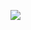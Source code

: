 <p align="left">
  <img src="https://api.boot.dev/v1/users/public/29b49cd3-8351-4146-a9d3-6baa9d540411/thumbnail" >
</p>

<!--
**Darkstrider17/Darkstrider17** is a ✨ _special_ ✨ repository because its `README.md` (this file) appears on your GitHub profile.

Here are some ideas to get you started:

- 🔭 I’m currently working on ...
- 🌱 I’m currently learning ...
- 👯 I’m looking to collaborate on ...
- 🤔 I’m looking for help with ...
- 💬 Ask me about ...
- 📫 How to reach me: ...
- 😄 Pronouns: ...
- ⚡ Fun fact: ...
-->
